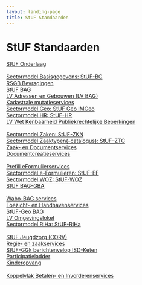 ```yaml
---
layout: landing-page
title: StUF Standaarden
---
```

# StUF Standaarden
[StUF Onderlaag]()
<br/><br/>
[Sectormodel Basisgegevens: StUF-BG]()<br/>
[RSGB Bevragingen]()<br/>
[StUF BAG]()<br/>
[LV Adressen en Gebouwen (LV BAG)]()<br/>
[Kadastrale mutatieservices]()<br/>
[Sectormodel Geo: StUF Geo IMGeo]()<br/>
[Sectormodel HR: StUF-HR]()<br/>
[LV Wet Kenbaarheid Publiekrechtelijke Beperkingen]()
<br/><br/>
[Sectormodel Zaken: StUF-ZKN]()<br/>
[Sectormodel Zaaktypen(-catalogus): StUF–ZTC]()<br/>
[Zaak- en Documentservices]()<br/>
[Documentcreatieservices](https://melsk-r.github.io/Documentcreatie-services/)<br/><br/>
[Prefill eFormulierservices]()<br/>
[Sectormodel e-Formulieren: StUF-EF]()<br/>
[Sectormodel WOZ: StUF-WOZ]()<br/>
[StUF BAG-GBA]()
<br/><br/>
[Wabo-BAG services]()<br/>
[Toezicht- en Handhavenservices]()<br/>
[StUF-Geo BAG]()<br/>
[LV Omgevingsloket]()<br/>
[Sectormodel RIHa: StUF-RIHa]()
<br/><br/>
[StUF Jeugdzorg (CORV)]()<br/>
[Regie- en zaakservices]()<br/>
[StUF-GGk berichtenvelop ISD-Keten]()<br/>
[Participatieladder]()<br/>
[Kinderopvang]()
<br/><br/>
[Koppelvlak Betalen- en Invorderenservices]()
